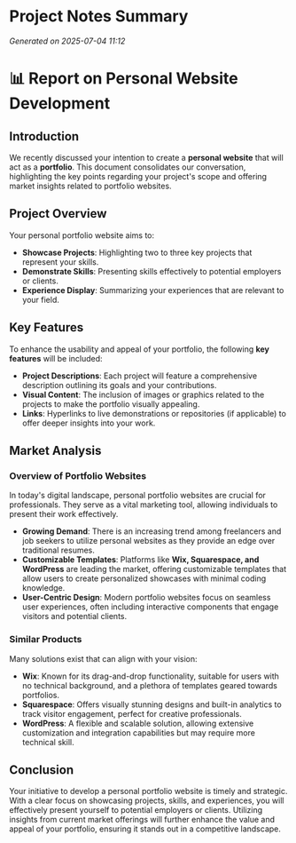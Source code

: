 # Project Notes Summary

*Generated on 2025-07-04 11:12*

# 📊 Report on Personal Website Development

## **Introduction**
We recently discussed your intention to create a **personal website** that will act as a **portfolio**. This document consolidates our conversation, highlighting the key points regarding your project's scope and offering market insights related to portfolio websites.

## **Project Overview**
Your personal portfolio website aims to:

- **Showcase Projects**: Highlighting two to three key projects that represent your skills.
- **Demonstrate Skills**: Presenting skills effectively to potential employers or clients.
- **Experience Display**: Summarizing your experiences that are relevant to your field.

## **Key Features**
To enhance the usability and appeal of your portfolio, the following **key features** will be included:

- **Project Descriptions**: Each project will feature a comprehensive description outlining its goals and your contributions.
- **Visual Content**: The inclusion of images or graphics related to the projects to make the portfolio visually appealing.
- **Links**: Hyperlinks to live demonstrations or repositories (if applicable) to offer deeper insights into your work.

## **Market Analysis**
### **Overview of Portfolio Websites**
In today's digital landscape, personal portfolio websites are crucial for professionals. They serve as a vital marketing tool, allowing individuals to present their work effectively. 

- **Growing Demand**: There is an increasing trend among freelancers and job seekers to utilize personal websites as they provide an edge over traditional resumes.
- **Customizable Templates**: Platforms like **Wix, Squarespace, and WordPress** are leading the market, offering customizable templates that allow users to create personalized showcases with minimal coding knowledge.
- **User-Centric Design**: Modern portfolio websites focus on seamless user experiences, often including interactive components that engage visitors and potential clients.

### **Similar Products**
Many solutions exist that can align with your vision:

- **Wix**: Known for its drag-and-drop functionality, suitable for users with no technical background, and a plethora of templates geared towards portfolios.
- **Squarespace**: Offers visually stunning designs and built-in analytics to track visitor engagement, perfect for creative professionals.
- **WordPress**: A flexible and scalable solution, allowing extensive customization and integration capabilities but may require more technical skill.

## **Conclusion**
Your initiative to develop a personal portfolio website is timely and strategic. With a clear focus on showcasing projects, skills, and experiences, you will effectively present yourself to potential employers or clients. Utilizing insights from current market offerings will further enhance the value and appeal of your portfolio, ensuring it stands out in a competitive landscape.